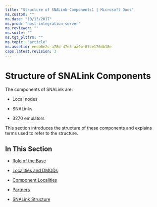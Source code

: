 ```yaml
---
title: "Structure of SNALink Components1 | Microsoft Docs"
ms.custom: ""
ms.date: "10/13/2017"
ms.prod: "host-integration-server"
ms.reviewer: ""
ms.suite: ""
ms.tgt_pltfrm: ""
ms.topic: "article"
ms.assetid: eecb6e2c-a78d-47e3-aa9b-67ce176db18e
caps.latest.revision: 3
---
```

# Structure of SNALink Components
The components of SNALink are:  
  
-   Local nodes  
  
-   SNALinks  
  
-   3270 emulators  
  
 This section introduces the structure of these components and explains terms used to refer to the structure.  
  
## In This Section  
  
-   [Role of the Base](../core/role-of-the-base-snadis.md)  
  
-   [Localities and DMODs](../core/localities-and-dmods-snadis.md)  
  
-   [Component Localities](../core/component-localities-snadis.md)  
  
-   [Partners](../core/partners-snadis.md)  
  
-   [SNALink Structure](../core/snalink-structure-snadis.md)